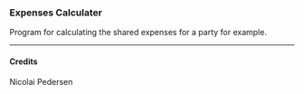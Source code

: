 ### Expenses Calculater
Program for calculating the shared expenses for a party for example.

---
#### Credits
Nicolai Pedersen
